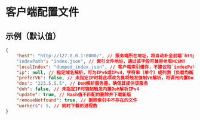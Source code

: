 <!--
 Copyright 2024 ECSDevs
 
 Licensed under the Apache License, Version 2.0 (the "License");
 you may not use this file except in compliance with the License.
 You may obtain a copy of the License at
 
     https://www.apache.org/licenses/LICENSE-2.0
 
 Unless required by applicable law or agreed to in writing, software
 distributed under the License is distributed on an "AS IS" BASIS,
 WITHOUT WARRANTIES OR CONDITIONS OF ANY KIND, either express or implied.
 See the License for the specific language governing permissions and
 limitations under the License.
-->

# 客户端配置文件

## 示例（默认值）

```json
{
    "host": "http://127.0.0.1:8000/", // 服务端所在地址，将自动补全前端`http://`和末尾`/`
    "indexPath": "index.json", // 索引文件地址，通过该字段可兼容老版MCSMT
    "localIndex": "dumped_index.json", // 客户端索引缓存，不建议和`indexPath`相同
    "ip": null, // 指定域名解析，可为IPv6或IPv4，字符串（单个）或列表（负载均衡）均可
    "preferV6": false, // 未指定IP时将此项改为真将触发强制V6解析，将调用内置DoH并负载均衡
    "dns": "223.5.5.5", // DoH解析服务器，确保其提供该服务
    "doh": false, // 未指定IP时强制触发内置DoH解析IPv4
    "update": true, // Hash值不匹配的删除并下载新版
    "removeNotfound": true, // 删除索引中不存在的文件
    "workers": 5, // 同时下载的进程数
}
```